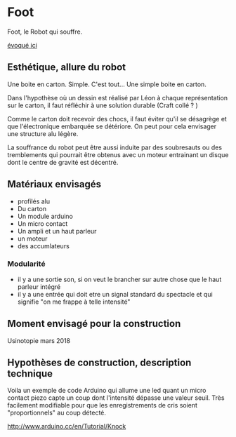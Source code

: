 # Foot

Foot, le Robot qui souffre.

[évoqué ici](../textes/anthropomorphisme.md)

## Esthétique, allure du robot

Une boite en carton. Simple.
C'est tout...
Une simple boite en carton.

Dans l'hypothèse où un dessin est réalisé par Léon à chaque représentation sur le carton, il faut réfléchir à une solution durable (Craft collé ? )

Comme le carton doit recevoir des chocs, il faut éviter qu'il se désagrège et que l'électronique embarquée se détériore. On peut pour cela envisager une structure alu légère.

La souffrance du robot peut être aussi induite par des soubresauts ou des tremblements qui pourrait être obtenus avec un moteur entrainant un disque dont le centre de gravité est décentré.

## Matériaux envisagés

- profilés alu
- Du carton
- Un module arduino
- Un micro contact
- Un ampli et un haut parleur
- un moteur
- des accumlateurs

### Modularité
- il y a une sortie son, si on veut le brancher sur autre chose que le haut parleur intégré
- il y a une entrée qui doit etre un signal standard du spectacle et qui signifie "on me frappe à telle intensité"

## Moment envisagé pour la construction
Usinotopie mars 2018

## Hypothèses de construction, description technique

Voila un exemple de code Arduino qui allume une led quant un micro contact piezo capte un coup dont l'intensité dépasse une valeur seuil. Très facilement modifiable pour que les enregistrements de cris soient "proportionnels" au coup détecté.


   http://www.arduino.cc/en/Tutorial/Knock
